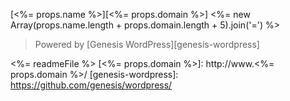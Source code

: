 [<%= props.name %>][<%= props.domain %>]
<%= new Array(props.name.length + props.domain.length + 5).join('=') %>

> Powered by [Genesis WordPress][genesis-wordpress]

<%= readmeFile %>
[<%= props.domain %>]: http://www.<%= props.domain %>/
[genesis-wordpress]: https://github.com/genesis/wordpress/
